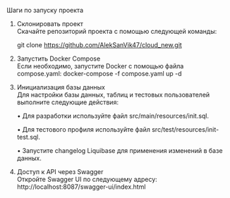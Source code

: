 Шаги по запуску проекта

1. Склонировать проект  
   Скачайте репозиторий проекта с помощью следующей команды:

   git clone https://github.com/AlekSanVik47/cloud_new.git

2. Запустить Docker Compose  
   Если необходимо, запустите Docker с помощью файла compose.yaml:
   docker-compose -f compose.yaml up -d

3. Инициализация базы данных  
   Для настройки базы данных, таблиц и тестовых пользователей выполните следующие действия:

   • Для разработки используйте файл src/main/resources/init.sql.

   • Для тестового профиля используйте файл src/test/resources/init-test.sql.

   • Запустите changelog Liquibase для применения изменений в базе данных.

4. Доступ к API через Swagger  
   Откройте Swagger UI по следующему адресу:  
   http://localhost:8087/swagger-ui/index.html
